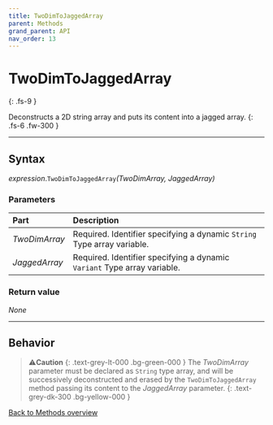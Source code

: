 ```yaml
---
title: TwoDimToJaggedArray
parent: Methods
grand_parent: API
nav_order: 13
---
```


# TwoDimToJaggedArray
{: .fs-9 }

Deconstructs a 2D string array and puts its content into a jagged array.
{: .fs-6 .fw-300 }

---

## Syntax

*expression*.`TwoDimToJaggedArray`*(TwoDimArray, JaggedArray)*

### Parameters

<table>
<thead>
<tr>
<th style="text-align: left;">Part</th>
<th style="text-align: left;">Description</th>
</tr>
</thead>
<tbody>
<tr>
<td style="text-align: left;"><em>TwoDimArray</em></td>
<td style="text-align: left;">Required. Identifier specifying a dynamic <code>String</code> Type array variable.</td>
</tr>
<tr>
<td style="text-align: left;"><em>JaggedArray</em></td>
<td style="text-align: left;">Required. Identifier specifying a dynamic <code>Variant</code> Type array variable.</td>
</tr>
</tbody>
</table>

### Return value

_None_

---

## Behavior

>⚠️**Caution**
>{: .text-grey-lt-000 .bg-green-000 }
>The *TwoDimArray* parameter must be declared as `String` type array, and will be successively deconstructed and erased by the `TwoDimToJaggedArray` method passing its content to the *JaggedArray* parameter.
{: .text-grey-dk-300 .bg-yellow-000 }

[Back to Methods overview](https://ws-garcia.github.io/VBA-CSV-interface/api/methods/)